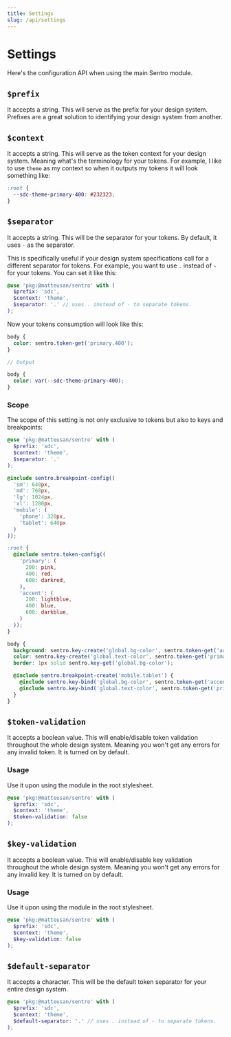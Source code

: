 ```yaml
---
title: Settings
slug: /api/settings
---
```

# Settings
Here's the configuration API when using the main Sentro module.

## `$prefix`
It accepts a string. This will serve as the prefix for your design system. Prefixes are a great solution to identifying your design system from another.

## `$context`
It accepts a string. This will serve as the token context for your design system. Meaning what's the terminology for your tokens. For example, I like to use `theme` as my context so when it outputs my tokens it will look something like:
```css
:root {
  --sdc-theme-primary-400: #232323;
}
```

## `$separator`
It accepts a string. This will be the separator for your tokens. By default, it uses `-` as the separator.

This is specifically useful if your design system specifications call for a different separator for tokens. For example, you want to use `.` instead of `-` for your tokens. You can set it like this:

```scss
@use 'pkg:@matteusan/sentro' with (
  $prefix: 'sdc',
  $context: 'theme',
  $separator: '.' // uses . instead of - to separate tokens.
);
```

Now your tokens consumption will look like this:
```scss
body {
  color: sentro.token-get('primary.400');
}

// Output

body {
  color: var(--sdc-theme-primary-400);
}
```

### Scope
The scope of this setting is not only exclusive to tokens but also to keys and breakpoints:

```scss
@use 'pkg:@matteusan/sentro' with (
  $prefix: 'sdc',
  $context: 'theme',
  $separator: '.'
);

@include sentro.breakpoint-config((
  'sm': 640px,
  'md': 768px,
  'lg': 1024px,
  'xl': 1280px,
  'mobile': (
    'phone': 320px,
    'tablet': 640px
  )
));

:root {
  @include sentro.token-config((
    'primary': (
      200: pink,
      400: red,
      600: darkred,
    ),
    'accent': (
      200: lightblue,
      400: blue,
      600: darkblue,
    )
  ));
}

body {
  background: sentro.key-create('global.bg-color', sentro.token-get('accent.200'));
  color: sentro.key-create('global.text-color', sentro.token-get('primary.400'));
  border: 1px solid sentro.key-get('global.bg-color');

  @include sentro.breakpoint-create('mobile.tablet') {
    @include sentro.key-bind('global.bg-color', sentro.token-get('accent.400'));
    @include sentro.key-bind('global.text-color', sentro.token-get('primary.200'));
  }
}
```

## `$token-validation`
It accepts a boolean value. This will enable/disable token validation throughout the whole design system. Meaning you won't get any errors for any invalid token. It is turned on by default.

### Usage
Use it upon using the module in the root stylesheet.

```scss
@use 'pkg:@matteusan/sentro' with (
  $prefix: 'sdc',
  $context: 'theme',
  $token-validation: false
);
```

## `$key-validation`
It accepts a boolean value. This will enable/disable key validation throughout the whole design system. Meaning you won't get any errors for any invalid key. It is turned on by default.

### Usage
Use it upon using the module in the root stylesheet.

```scss
@use 'pkg:@matteusan/sentro' with (
  $prefix: 'sdc',
  $context: 'theme',
  $key-validation: false
);
```

## `$default-separator`
It accepts a character. This will be the default token separator for your entire design system.

```scss
@use 'pkg:@matteusan/sentro' with (
  $prefix: 'sdc',
  $context: 'theme',
  $default-separator: '.' // uses . instead of - to separate tokens.
);
```
